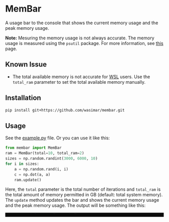 # MemBar
A usage bar to the console that shows the current memory usage and the peak memory usage.

**Note:**  Mesuring the memory usage is not always accurate. The memory usage is measured using the `psutil` package. For more information, see [this](https://psutil.readthedocs.io/en/latest/#psutil.Process.memory_info) page.

## Known Issue
- The total available memory is not accurate for [WSL](https://en.wikipedia.org/wiki/Windows_Subsystem_for_Linux) users. Use the `total_ram` parameter to set the total available memory manually.

## Installation
```bash
pip install git+https://github.com/wasimar/membar.git
```

## Usage
See the [example.py](example.py) file.
Or you can use it like this:

```python
from membar import MemBar
ram = MemBar(total=10, total_ram=2)
sizes = np.random.randint(3000, 6000, 10)
for i in sizes:
    a = np.random.rand(i, i)
    c = np.dot(a, a)
    ram.update()
```
Here, the `total` parameter is the total number of iterations and `total_ram` is the total amount of memory permitted in GB (default: total system memory). The `update` method updates the bar and shows the current memory usage and the peak memory usage. The output will be something like this:

![demo](doc/demo-gif.gif)